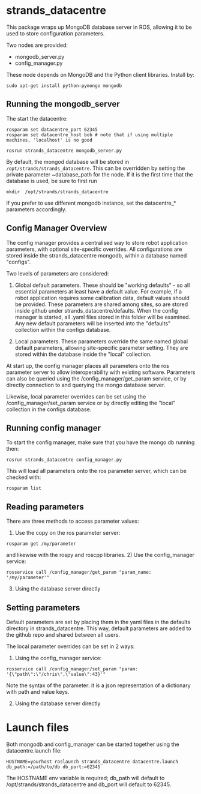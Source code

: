strands_datacentre
==================

This package wraps up MongoDB database server in ROS, allowing it to be used to store configuration parameters.

Two nodes are provided:
- mongodb_server.py
- config_manager.py

These node depends on MongoDB and the Python client libraries. Install by:

```
sudo apt-get install python-pymongo mongodb
```

Running the mongodb_server
--------------------------
The start the datacentre:

```
rosparam set datacentre_port 62345
rosparam set datacentre_host bob # note that if using multiple machines, 'localhost' is no good

rosrun strands_datacentre mongodb_server.py
```

By default, the mongod database will be stored in `/opt/strands/strands_datacentre`. This can be overridden by setting the private parameter ~database_path for the node. If it is the first time that the database is used, be sure to first run

```mkdir  /opt/strands/strands_datacentre``` 

If you prefer to use different mongodb instance, set the datacentre_* parameters accordingly.



Config Manager Overview
-----------------------

The config manager provides a centralised way to store robot application parameters, with optional site-specific overrides. All configurations are stored inside the strands_datacentre mongodb, within a database named "configs". 

Two levels of parameters are considered:

1) Global default parameters. 
These should be "working defaults" - so all essential parameters at least have a default value. For example, if a robot application requires some calibration data, default values should be provided.
These parameters are shared among sites, so are stored inside github under strands_datacentre/defaults. When the config manager is started, all .yaml files stored in this folder will be examined. Any new default parameters will be inserted into the "defaults" collection within the configs database.

2) Local parameters.
These parameters override the same named  global default parameters, allowing site-specific parameter setting. They are stored within the database inside the "local" collection.

At start up, the config manager places all parameters onto the ros parameter server to allow interoperability with existing software. Parameters can also be queried using the /config_manager/get_param service, or by directly connection to and querying the mongo database server.

Likewise, local parameter overrides can be set using the /config_manager/set_param service or by directly editing the "local" collection in the configs database.


Running config manager
----------------------

To start the config manager, make sure that you have the mongo db running then:


```
rosrun strands_datacentre config_manager.py
```

This will load all parameters onto the ros parameter server, which can be checked with:
```
rosparam list
```




Reading parameters
------------------

There are three methods to access parameter values:
1) Use the copy on the ros parameter server:
```
rosparam get /my/parameter
```
and likewise with the rospy and roscpp libraries.
2) Use the config_manager service:
```
rosservice call /config_manager/get_param "param_name: '/my/parameter'" 
```
3) Using the database server directly


Setting parameters
------------------
Default parameters are set by placing them in the yaml files in the defaults directory in strands_datacentre. This way, default parameters are added to the github repo and shared between all users.

The local parameter overrides can be set in 2 ways:
1) Using the config_manager service:
```
rosservice call /config_manager/set_param "param: '{\"path\":\"/chris\",\"value\":43}'" 
```

Note the syntax of the parameter: it is a json representation of a dictionary with path and value keys.

2) Using the database server directly


Launch files
============
Both mongodb and config_manager can be started together using the datacentre.launch file:

```
HOSTNAME=yourhost roslaunch strands_datacentre datacentre.launch db_path:=/path/to/db db_port:=62345
```

The HOSTNAME env variable is required; db_path will default to /opt/strands/strands_datacentre and db_port will default to 62345. 

